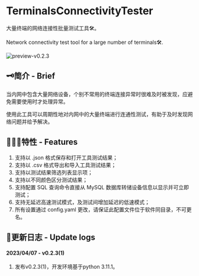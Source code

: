 # TerminalsConnectivityTester
大量终端的网络连接性批量测试工具🛠。

Network connectivity test tool for a large number of terminals🛠.

![preview-v0.2.3](https://user-images.githubusercontent.com/31813146/230642625-a407cb23-1268-472e-9b74-e6ad1472a025.png)

## 🗝简介 - Brief
当内网中包含大量网络设备，个别不常用的终端连接异常时很难及时被发现，应避免需要使用时才处理异常。

使用此工具可以周期性地对内网中的大量终端进行连通性测试，有助于及时发现网络问题并给予解决。

## 👨🏻‍💻特性 - Features
1. 支持以 .json 格式保存和打开工具测试结果；
2. 支持以 .csv 格式导出和导入工具测试结果；
3. 支持以测试结果筛选列表显示项；
4. 支持以不同颜色区分测试结果；
5. 支持配置 SQL 查询命令直接从 MySQL 数据库转储设备信息以显示并可立即测试；
6. 支持无延迟高速测试模式，及测试间增加延迟的低速模式；
7. 所有设置通过 config.yaml 更改，请保证此配置文件位于软件同目录，不可更名。

## 📙更新日志 - Update logs
#### 2023/04/07 - v0.2.3(1)
1. 发布v0.2.3(1)，开发环境基于python 3.11.1。
